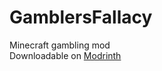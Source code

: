 # GamblersFallacy
Minecraft gambling mod  
Downloadable on [Modrinth](https://modrinth.com/gamblers-fallacy)
